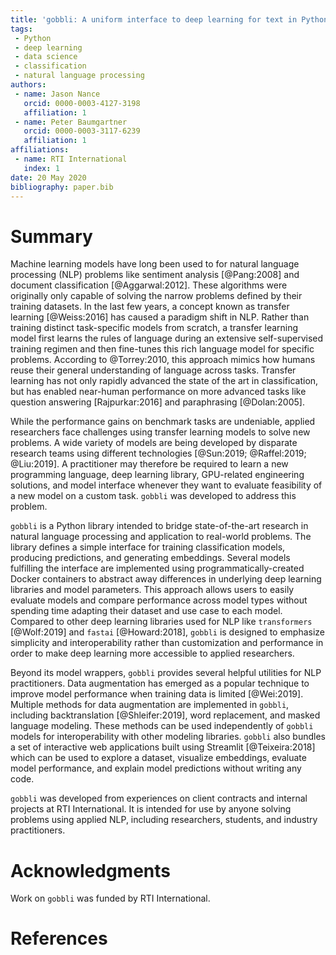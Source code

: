 ```yaml
---
title: 'gobbli: A uniform interface to deep learning for text in Python'
tags:
 - Python
 - deep learning
 - data science
 - classification
 - natural language processing
authors:
 - name: Jason Nance
   orcid: 0000-0003-4127-3198
   affiliation: 1
 - name: Peter Baumgartner
   orcid: 0000-0003-3117-6239
   affiliation: 1
affiliations:
 - name: RTI International
   index: 1
date: 20 May 2020
bibliography: paper.bib
---
```


# Summary

Machine learning models have long been used to for natural language processing (NLP) problems like sentiment analysis [@Pang:2008] and document classification [@Aggarwal:2012].  These algorithms were originally only capable of solving the narrow problems defined by their training datasets.  In the last few years, a concept known as transfer learning [@Weiss:2016] has caused a paradigm shift in NLP.  Rather than training distinct task-specific models from scratch, a transfer learning model first learns the rules of language during an extensive self-supervised training regimen and then fine-tunes this rich language model for specific problems.  According to @Torrey:2010, this approach mimics how humans reuse their general understanding of language across tasks.  Transfer learning has not only rapidly advanced the state of the art in classification, but has enabled near-human performance on more advanced tasks like question answering [Rajpurkar:2016] and paraphrasing [@Dolan:2005].

While the performance gains on benchmark tasks are undeniable, applied researchers face challenges using transfer learning models to solve new problems.  A wide variety of models are being developed by disparate research teams using different technologies [@Sun:2019; @Raffel:2019; @Liu:2019]. A practitioner may therefore be required to learn a new programming language, deep learning library, GPU-related engineering solutions, and model interface whenever they want to evaluate feasibility of a new model on a custom task.  ``gobbli`` was developed to address this problem.

``gobbli`` is a Python library intended to bridge state-of-the-art research in natural language processing and application to real-world problems.  The library defines a simple interface for training classification models, producing predictions, and generating embeddings.  Several models fulfilling the interface are implemented using programmatically-created Docker containers to abstract away differences in underlying deep learning libraries and model parameters.  This approach allows users to easily evaluate models and compare performance across model types without spending time adapting their dataset and use case to each model.  Compared to other deep learning libraries used for NLP like ``transformers`` [@Wolf:2019] and ``fastai`` [@Howard:2018], ``gobbli`` is designed to emphasize simplicity and interoperability rather than customization and performance in order to make deep learning more accessible to applied researchers.

Beyond its model wrappers, ``gobbli`` provides several helpful utilities for NLP practitioners.  Data augmentation has emerged as a popular technique to improve model performance when training data is limited [@Wei:2019].  Multiple methods for data augmentation are implemented in ``gobbli``, including backtranslation [@Shleifer:2019], word replacement, and masked language modeling. These methods can be used independently of ``gobbli`` models for interoperability with other modeling libraries.  ``gobbli`` also bundles a set of interactive web applications built using Streamlit [@Teixeira:2018] which can be used to explore a dataset, visualize embeddings, evaluate model performance, and explain model predictions without writing any code.

``gobbli`` was developed from experiences on client contracts and internal projects at RTI International.  It is intended for use by anyone solving problems using applied NLP, including researchers, students, and industry practitioners.

# Acknowledgments

Work on ``gobbli`` was funded by RTI International.

# References
